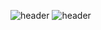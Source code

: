 ![header](https://capsule-render.vercel.app/api?type=wave&color=auto&height=300&section=header&text=KimSinHeung&fontSize=90)
![header](https://capsule-render.vercel.app/api?color=gradient&customColorList=0,2,2,5,30)



